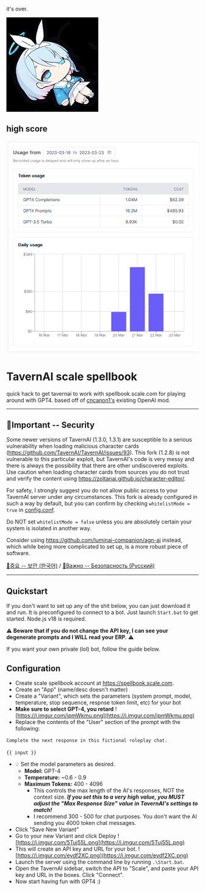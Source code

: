 it's over.

![ded](aronafallen.jpg)

## high score
![bill](1679371033041221.png) 

# TavernAI scale spellbook
quick hack to get tavernai to work with spellbook.scale.com for playing around with GPT4. based off of [cncanon1's](https://github.com/CncAnon1/) existing OpenAI mod.

---

## 🚨Important -- Security
Some newer versions of TavernAI (1.3.0, 1.3.1) are susceptible to a serious vulnerability when loading malicious character cards (https://github.com/TavernAI/TavernAI/issues/93).  This fork (1.2.8) is not vulnerable to this particular exploit, but TavernAI's code is very messy and there is always the possibility that there are other undiscovered exploits. Use caution when loading character cards from sources you do not trust and verify the content using https://zoltanai.github.io/character-editor/.

For safety, I strongly suggest you do not allow public access to your TavernAI server under any circumstances. This fork is already configured in such a way by default, but you can confirm by checking `whitelistMode = true` in [config.conf](config.conf).  

Do NOT set `whitelistMode = false` unless you are absolutely certain your system is isolated in another way.

Consider using https://github.com/luminai-companion/agn-ai instead, which while being more complicated to set up, is a more robust piece of software.

[🚨중요 -- 보안 (한국어)](security-ko.md) / [🚨Важно -- Безопасность (Русский)](security-ru.md)

---

## Quickstart
If you don't want to set up any of the shit below, you can just download it and run. It is preconfigured to connect to a bot.  Just launch `Start.bat` to get started.  Node.js v18 is required. 

⚠️ **Beware that if you do not change the API key, I can see your degenerate prompts and I WILL read your ERP.** ⚠️ 

If you want your own private (lol) bot, follow the guide below.

## Configuration
- Create scale spellbook account at https://spellbook.scale.com.
- Create an "App" (name/desc doesn't matter)
- Create a "Variant", which sets the parameters (system prompt, model, temperature, stop sequence, respnse token limit, etc) for your bot
- **Make sure to select GPT-4, you retard**
![https://i.imgur.com/ipmWkmu.png](https://i.imgur.com/ipmWkmu.png)
- Replace the contents of the "User" section of the prompt with the following:
```
Complete the next response in this fictional roleplay chat.

{{ input }}
```
- 💡 Set the model parameters as desired.
  - **Model:** GPT-4
  - **Temperature:** ~0.6 - 0.9
  - **Maximum Tokens:** 400 - 4096
    - This controls the max length of the AI's responses, NOT the context size. ***If you set this to a very high value, you MUST adjust the "Max Response Size" value in TavernAI's settings to match!***
    - I recommend 300 - 500 for chat purposes. You don't want the AI sending you 4000 token chat messages.
- Click "Save New Variant"
- Go to your new Variant and click Deploy
![https://i.imgur.com/5Tuj55L.png](https://i.imgur.com/5Tuj55L.png)
- This will create an API key and URL for your bot.
![https://i.imgur.com/eydf2XC.png](https://i.imgur.com/eydf2XC.png)
- Launch the server using the command line by running `.\Start.bat`.
- Open the TavernAI sidebar, switch the API to "Scale", and paste your API key and URL in the boxes. Click "Connect".
- Now start having fun with GPT4 :)
